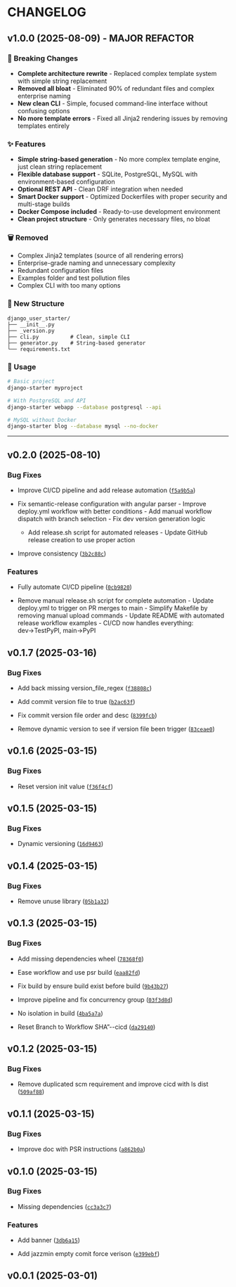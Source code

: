 # CHANGELOG

## v1.0.0 (2025-08-09) - MAJOR REFACTOR

### 🚀 Breaking Changes

- **Complete architecture rewrite** - Replaced complex template system with simple string replacement
- **Removed all bloat** - Eliminated 90% of redundant files and complex enterprise naming
- **New clean CLI** - Simple, focused command-line interface without confusing options
- **No more template errors** - Fixed all Jinja2 rendering issues by removing templates entirely

### ✨ Features

- **Simple string-based generation** - No more complex template engine, just clean string replacement
- **Flexible database support** - SQLite, PostgreSQL, MySQL with environment-based configuration
- **Optional REST API** - Clean DRF integration when needed
- **Smart Docker support** - Optimized Dockerfiles with proper security and multi-stage builds
- **Docker Compose included** - Ready-to-use development environment
- **Clean project structure** - Only generates necessary files, no bloat

### 🗑️ Removed

- Complex Jinja2 templates (source of all rendering errors)
- Enterprise-grade naming and unnecessary complexity
- Redundant configuration files
- Examples folder and test pollution files
- Complex CLI with too many options

### 📁 New Structure

```
django_user_starter/
├── __init__.py
├── _version.py
├── cli.py          # Clean, simple CLI
├── generator.py    # String-based generator
└── requirements.txt
```

### 🎯 Usage

```bash
# Basic project
django-starter myproject

# With PostgreSQL and API
django-starter webapp --database postgresql --api

# MySQL without Docker
django-starter blog --database mysql --no-docker
```

---

## v0.2.0 (2025-08-10)

### Bug Fixes

- Improve CI/CD pipeline and add release automation
  ([`f5a9b5a`](https://github.com/yaninsanity/django-user-starter/commit/f5a9b5aaccdad328e08d6f3720278c17440999c0))

- Fix semantic-release configuration with angular parser - Improve deploy.yml workflow with better
  conditions - Add manual workflow dispatch with branch selection - Fix dev version generation logic
  - Add release.sh script for automated releases - Update GitHub release creation to use proper
  action

- Improve consistency
  ([`3b2c88c`](https://github.com/yaninsanity/django-user-starter/commit/3b2c88c59546eb4400162f49eb691b38c6d8851d))

### Features

- Fully automate CI/CD pipeline
  ([`0cb9820`](https://github.com/yaninsanity/django-user-starter/commit/0cb982026563e1f15e6136d5d6439193cdcaa4cc))

- Remove manual release.sh script for complete automation - Update deploy.yml to trigger on PR
  merges to main - Simplify Makefile by removing manual upload commands - Update README with
  automated release workflow examples - CI/CD now handles everything: dev→TestPyPI, main→PyPI


## v0.1.7 (2025-03-16)

### Bug Fixes

- Add back missing version_file_regex
  ([`f38808c`](https://github.com/yaninsanity/django-user-starter/commit/f38808c4dbf1bf7413e84092a381bbdfd43ad3b9))

- Add commit version file to true
  ([`b2ac63f`](https://github.com/yaninsanity/django-user-starter/commit/b2ac63f099c26b208af356059b098be82ada3bdc))

- Fix commit version file order and desc
  ([`8399fcb`](https://github.com/yaninsanity/django-user-starter/commit/8399fcb390780f072af2945cda2a28b32c4067cc))

- Remove dynamic version to see if version file been trigger
  ([`83ceae0`](https://github.com/yaninsanity/django-user-starter/commit/83ceae0a0d1cf02c6f28e2e0a19bdbe8f2c5531a))


## v0.1.6 (2025-03-15)

### Bug Fixes

- Reset version init value
  ([`f36f4cf`](https://github.com/yaninsanity/django-user-starter/commit/f36f4cfb3548a45e5042057e9840a37b2272da44))


## v0.1.5 (2025-03-15)

### Bug Fixes

- Dynamic versioning
  ([`16d9463`](https://github.com/yaninsanity/django-user-starter/commit/16d94635bfcdcb19f6db6a5712dc06a4d09547c8))


## v0.1.4 (2025-03-15)

### Bug Fixes

- Remove unuse library
  ([`05b1a32`](https://github.com/yaninsanity/django-user-starter/commit/05b1a321a23b1063195c53a94ba335febb28229e))


## v0.1.3 (2025-03-15)

### Bug Fixes

- Add missing dependencies wheel
  ([`78368f0`](https://github.com/yaninsanity/django-user-starter/commit/78368f0eee1cec79f452ac22f3f072a2b2079418))

- Ease workflow and use psr build
  ([`eaa82fd`](https://github.com/yaninsanity/django-user-starter/commit/eaa82fd42544042052887c0cdf4a897d29901005))

- Fix build by ensure build exist before build
  ([`9b43b27`](https://github.com/yaninsanity/django-user-starter/commit/9b43b278b92cc3406c48d9e83d33460abd63f822))

- Improve pipeline and fix concurrency group
  ([`03f3d8d`](https://github.com/yaninsanity/django-user-starter/commit/03f3d8db2b2f958d891193ee39bc8ccacd03e2de))

- No isolation in build
  ([`4ba5a7a`](https://github.com/yaninsanity/django-user-starter/commit/4ba5a7ab4e4d1e1c80b360467c2088c7433524b6))

- Reset Branch to Workflow SHA”--cicd
  ([`da29140`](https://github.com/yaninsanity/django-user-starter/commit/da29140a20ae8d74bdd180b453d0544447854aa8))


## v0.1.2 (2025-03-15)

### Bug Fixes

- Remove duplicated scm requirement and improve cicd with ls dist
  ([`509af88`](https://github.com/yaninsanity/django-user-starter/commit/509af888323f71af09175208cc7335b720588143))


## v0.1.1 (2025-03-15)

### Bug Fixes

- Improve doc with PSR instructions
  ([`a862b0a`](https://github.com/yaninsanity/django-user-starter/commit/a862b0a5da876eb31900f8b1c4778cf8b6b17d46))


## v0.1.0 (2025-03-15)

### Bug Fixes

- Missing dependencies
  ([`cc3a3c7`](https://github.com/yaninsanity/django-user-starter/commit/cc3a3c7b7189d8371dc331c2174b3fb4a0e18ad1))

### Features

- Add banner
  ([`3db6a15`](https://github.com/yaninsanity/django-user-starter/commit/3db6a15210123776a0fb5b31bef7d2b4b0ccf40b))

- Add jazzmin empty comit force verison
  ([`e399ebf`](https://github.com/yaninsanity/django-user-starter/commit/e399ebf5afa33f31240cfd43a2ce3355a41d6c6f))


## v0.0.1 (2025-03-01)
